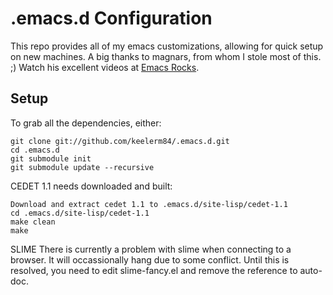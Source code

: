 .emacs.d Configuration
======================

This repo provides all of my emacs customizations, allowing for quick setup on new machines.  A big thanks to magnars, from whom I stole most of this. ;)  Watch his excellent videos at [Emacs Rocks](http://emacsrocks.com).

## Setup

To grab all the dependencies, either:

    git clone git://github.com/keelerm84/.emacs.d.git
    cd .emacs.d
    git submodule init
    git submodule update --recursive

CEDET 1.1 needs downloaded and built:

    Download and extract cedet 1.1 to .emacs.d/site-lisp/cedet-1.1
    cd .emacs.d/site-lisp/cedet-1.1
    make clean
    make

SLIME
There is currently a problem with slime when connecting to a browser.  It will occassionally hang due to some conflict.  Until this is resolved, you need to edit slime-fancy.el and remove the reference to auto-doc.


